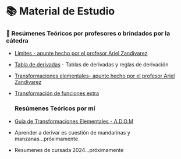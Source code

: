 # 📚 Material de Estudio  

### 📓 Resúmenes Teóricos por profesores o brindados por la cátedra
- [Límites - apunte hecho por el profesor Ariel Zandivarez](limites-ariel-zandivarez.pdf)
- [Tabla de derivadas](tablas-derivadas.pdf) - Tablas de derivadas y reglas de derivación
- [Transformaciones elementales- apunte hecho por el profesor Ariel Zandivarez](transf-funciones-ariel-zandivarez.pdf)
- [Transformación de funciones extra](transformar_funciones_AM1.pdf)

  ### Resúmenes Teóricos por mí
- [Guía de Transformaciones Elementales - A.D.O.M](guía-transf-elementales.pdf)
- Aprender a derivar es cuestión de mandarinas y manzanas...próximamente
- Resumenes de cursada 2024...próximamente
  



